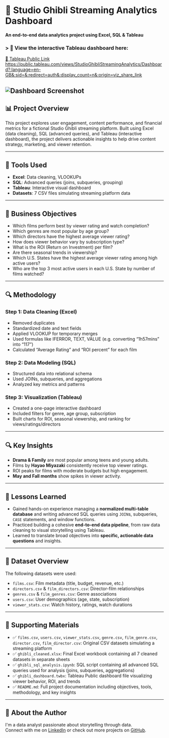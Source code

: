# 🎥 Studio Ghibli Streaming Analytics Dashboard  

**An end-to-end data analytics project using Excel, SQL & Tableau**

### > 🎯 View the interactive Tableau dashboard here:  
[🔗 Tableau Public Link](#) https://public.tableau.com/views/StudioGhibliStreamingAnalytics/Dashboard?:language=en-GB&:sid=&:redirect=auth&:display_count=n&:origin=viz_share_link

![Dashboard Screenshot](Images/Images/dashboard_screenshot.png)
---

## 📊 Project Overview

This project explores user engagement, content performance, and financial metrics for a fictional Studio Ghibli streaming platform. Built using Excel (data cleaning), SQL (advanced queries), and Tableau (interactive dashboard), the project delivers actionable insights to help drive content strategy, marketing, and viewer retention.

---

## 🧰 Tools Used

- **Excel**: Data cleaning, VLOOKUPs
- **SQL**: Advanced queries (joins, subqueries, grouping)
- **Tableau**: Interactive visual dashboard
- **Datasets**: 7 CSV files simulating streaming platform data

---

## 🎯 Business Objectives

- Which films perform best by viewer rating and watch completion?
- Which genres are most popular by age group?
- Which directors have the highest average viewer rating?
- How does viewer behavior vary by subscription type?
- What is the ROI (Return on Investment) per film?
- Are there seasonal trends in viewership?
- Which U.S. States have the highest average viewer rating among high active users?
- Who are the top 3 most active users in each U.S. State by number of films watched?

---

## 🔍 Methodology

### Step 1: Data Cleaning (Excel)
- Removed duplicates
- Standardized date and text fields
- Applied VLOOKUP for temporary merges 
- Used formulas like IFERROR, TEXT, VALUE (e.g. converting “1h57mins” into “117”)
- Calculated “Average Rating” and “ROI percent” for each film

### Step 2: Data Modeling (SQL)
- Structured data into relational schema
- Used JOINs, subqueries, and aggregations
- Analyzed key metrics and patterns

### Step 3: Visualization (Tableau)
- Created a one-page interactive dashboard
- Included filters for genre, age group, subscription
- Built charts for ROI, seasonal viewership, and ranking for views/ratings/directors

---

## 🔍 Key Insights

- **Drama & Family** are most popular among teens and young adults.
- Films by **Hayao Miyazaki** consistently receive top viewer ratings.
- ROI peaks for films with moderate budgets but high engagement.
- **May and Fall months** show spikes in viewer activity.

---

## 📘 Lessons Learned

- Gained hands-on experience managing a **normalized multi-table database** and writing advanced SQL queries using `JOIN`s, subqueries, `CASE` statements, and window functions.
- Practiced building a cohesive **end-to-end data pipeline**, from raw data cleaning to visual storytelling using Tableau.
- Learned to translate broad objectives into **specific, actionable data questions** and insights.

---

## 📂 Dataset Overview

The following datasets were used:

- `films.csv`: Film metadata (title, budget, revenue, etc.)
- `directors.csv` & `film_directors.csv`: Director-film relationships
- `genres.csv` & `film_genres.csv`: Genre associations
- `users.csv`: User demographics (age, state, subscription)
- `viewer_stats.csv`: Watch history, ratings, watch durations

---

## 📄 Supporting Materials

- ✅ `films.csv`, `users.csv`, `viewer_stats.csv`, `genre.csv`, `film_genre.csv`, `director.csv`, `film_director.csv`: Original CSV datasets simulating a streaming platform
- ✅ `ghibli_cleaned.xlsx`: Final Excel workbook containing all 7 cleaned datasets in separate sheets
- ✅ `ghibli_sql_analysis.ipynb`: SQL script containing all advanced SQL queries used for analysis (joins, subqueries, aggregations)
- ✅ `ghibli_dashboard.twbx`: Tableau Public dashboard file visualizing viewer behavior, ROI, and trends
- ✅ `README.md`: Full project documentation including objectives, tools, methodology, and key insights

---

## 👋 About the Author

I'm a data analyst passionate about storytelling through data.  
Connect with me on [LinkedIn](#) or check out more projects on [GitHub](#).
